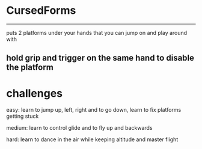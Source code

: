 # CursedForms
---------------------------------------------------------------------------------
puts 2 platforms under your hands that you can jump on and play around with

hold grip and trigger on the same hand to disable the platform
----------------------------------------------------------------------------------
# challenges
easy: learn to jump up, left, right and to go down, learn to fix platforms getting stuck

medium: learn to control glide and to fly up and backwards

hard: learn to dance in the air while keeping altitude and master flight
